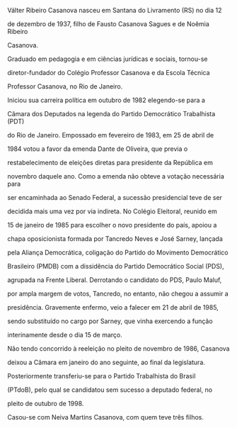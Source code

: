 

Válter Ribeiro Casanova nasceu em Santana do Livramento (RS) no dia 12

de dezembro de 1937, filho de Fausto Casanova Sagues e de Noêmia Ribeiro

Casanova.



Graduado em pedagogia e em ciências jurídicas e sociais, tornou-se

diretor-fundador do Colégio Professor Casanova e da Escola Técnica

Professor Casanova, no Rio de Janeiro.



Iniciou sua carreira política em outubro de 1982 elegendo-se para a

Câmara dos Deputados na legenda do Partido Democrático Trabalhista (PDT)

do Rio de Janeiro. Empossado em fevereiro de 1983, em 25 de abril de

1984 votou a favor da emenda Dante de Oliveira, que previa o

restabelecimento de eleições diretas para presidente da República em

novembro daquele ano. Como a emenda não obteve a votação necessária para

ser encaminhada ao Senado Federal, a sucessão presidencial teve de ser

decidida mais uma vez por via indireta. No Colégio Eleitoral, reunido em

15 de janeiro de 1985 para escolher o novo presidente do país, apoiou a

chapa oposicionista formada por Tancredo Neves e José Sarney, lançada

pela Aliança Democrática, coligação do Partido do Movimento Democrático

Brasileiro (PMDB) com a dissidência do Partido Democrático Social (PDS),

agrupada na Frente Liberal. Derrotando o candidato do PDS, Paulo Maluf,

por ampla margem de votos, Tancredo, no entanto, não chegou a assumir a

presidência. Gravemente enfermo, veio a falecer em 21 de abril de 1985,

sendo substituído no cargo por Sarney, que vinha exercendo a função

interinamente desde o dia 15 de março.



Não tendo concorrido à reeleição no pleito de novembro de 1986, Casanova

deixou a Câmara em janeiro do ano seguinte, ao final da legislatura.

Posteriormente transferiu-se para o Partido Trabalhista do Brasil

(PTdoB), pelo qual se candidatou sem sucesso a deputado federal, no

pleito de outubro de 1998.



Casou-se com Neiva Martins Casanova, com quem teve três filhos.



